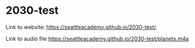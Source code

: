 # 2030-test

Link to website:  https://seattleacademy.github.io/2030-test/.

Link to audio file https://seattleacademy.github.io/2030-test/planets.m4a
